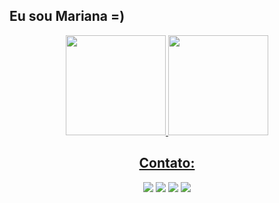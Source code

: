 ## Eu sou Mariana =) 




<div align="center">
  <a href="https://github.com/marimachadox">
   <img height="160em" src="https://github-readme-stats.vercel.app/api?username=marimachadox&show_icons=true&hide_border=true&bg_color=004C8E&icon_color=E05D2A&text_color=FFFFFF&title_color=FFFFFF&include_all_commits=true&count_private=true"/>
  <img height="160em" src="https://github-readme-stats.vercel.app/api/top-langs/?username=marimachadox&layout=compact&hide_border=true&bg_color=004C8E&title_color=FFFFFF&text_color=FFFFFF&langs_count=7&"/>
</div>
  
  <h2 align="center"> Contato: </h2>
  
  <div align="center">
    <a href="https://www.linkedin.com/in/marianamachado9/"><img src="https://img.shields.io/badge/LinkedIn-0077B5?style=for-the-badge&logo=linkedin&logoColor=white"></a>
     <a href="mailto:marianalmachado09@gmail.com"><img src="https://img.shields.io/badge/Gmail-D14836?style=for-the-badge&logo=gmail&logoColor=white"></a>
  <a href="https://www.instagram.com/marimachadox/"><img src="https://img.shields.io/badge/Instagram-E4405F?style=for-the-badge&logo=instagram&logoColor=white"></a>
   <a href="https://t.me/snixxgron"><img src=https://img.shields.io/badge/Telegram-2CA5E0?style=for-the-badge&logo=telegram&logoColor=white></a>
  </div>

